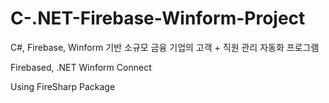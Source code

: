# C-.NET-Firebase-Winform-Project


C#, Firebase, Winform 기반
소규모 금융 기업의 고객 + 직원 관리 자동화 프로그램

Firebased, .NET Winform Connect

Using FireSharp Package
